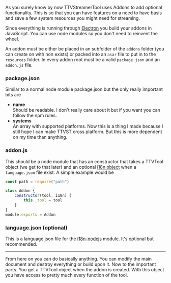 As you surely know by now TTVStreamerTool uses Addons to add optional functionality. This is so that you can have features on a need to have basis and save a few system resources you might need for streaming.

Since everything is running through [Electron](https://electron.atom.io/) you build your addons in JavaScript. You can use node modules so you don't need to reinvent the wheel.

An addon must be either be placed in an subfolder of the `addons` folder (you can create on with non exists) or packed into an `asar` file to put in to the `resources` folder.
In every addon root must be a valid `package.json` and an `addon.js` file.

### package.json
Similar to a normal node module package.json but the only really important bits are
* **name**<br>
  Should be readable. I don't really care about it but if you want you can follow the npm rules.
* **systems**<br>
  An array with supported platforms. Now this is a thing I made because I still hope I can make TTVST cross platform. But this is more dependent on my time than anything.

### addon.js
This should be a node module that has an constructor that takes a TTVTool object (we get to that later) and an optional [i18n object](https://www.npmjs.com/package/i18n-nodejs) when a `language.json` file exist. A simple example would be
```javascript
const path = require("path")

class Addon {
	constructor(tool, i18n) {
		this._tool = tool
	}
}
module.exports = Addon
```

### language.json (optional)
This is a language json file for the [i18n-nodejs](https://www.npmjs.com/package/i18n-nodejs) module. It's optional but recommended.

***

From here on you can do basically anything. You can modify the main document and destroy everything or build upon it. Now to the important parts. You get a TTVTool object when the addon is created. With this object you have access to pretty much every function of the tool.